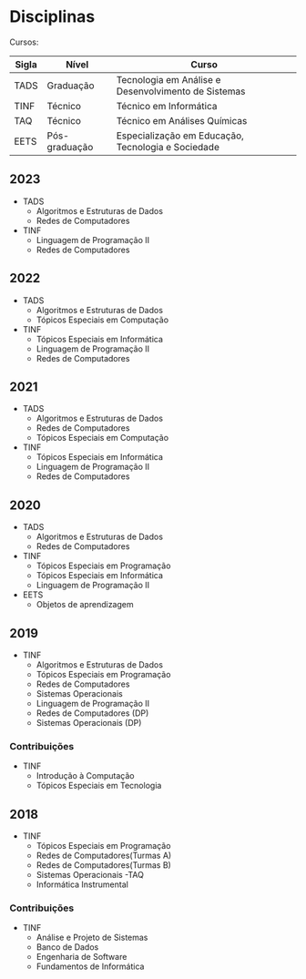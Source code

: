 # Disciplinas

Cursos:

|Sigla|Nível|Curso|
|-|-|-|
|TADS|Graduação|Tecnologia em Análise e Desenvolvimento de Sistemas|
|TINF|Técnico|Técnico em Informática|
|TAQ |Técnico|Técnico em Análises Químicas| 
|EETS|Pós-graduação|Especialização em Educação, Tecnologia e Sociedade|

## 2023
- TADS
    - Algoritmos e Estruturas de Dados
    - Redes de Computadores
- TINF
    - Linguagem de Programação II
    - Redes de Computadores

## 2022
- TADS
    - Algoritmos e Estruturas de Dados
    - Tópicos Especiais em Computação
- TINF
    - Tópicos Especiais em Informática
    - Linguagem de Programação II
    - Redes de Computadores
    
## 2021
- TADS
    - Algoritmos e Estruturas de Dados
    - Redes de Computadores
    - Tópicos Especiais em Computação
- TINF
    - Tópicos Especiais em Informática
    - Linguagem de Programação II
    - Redes de Computadores

## 2020
- TADS
    - Algoritmos e Estruturas de Dados
    - Redes de Computadores
- TINF
    - Tópicos Especiais em Programação
    - Tópicos Especiais em Informática
    - Linguagem de Programação II
- EETS
    - Objetos de aprendizagem

## 2019

- TINF
    - Algoritmos e Estruturas de Dados
    - Tópicos Especiais em Programação
    - Redes de Computadores
    - Sistemas Operacionais
    - Linguagem de Programação II
    - Redes de Computadores (DP)
    - Sistemas Operacionais (DP)
    
### Contribuições
- TINF
    - Introdução à Computação
    - Tópicos Especiais em Tecnologia

## 2018
- TINF
    - Tópicos Especiais em Programação
    - Redes de Computadores(Turmas A)
    - Redes de Computadores(Turmas B)
    - Sistemas Operacionais
-TAQ
    - Informática Instrumental


### Contribuições
- TINF
    - Análise e Projeto de Sistemas
    - Banco de Dados
    - Engenharia de Software
    - Fundamentos de Informática
    
    
